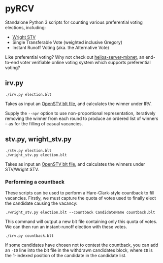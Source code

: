 # pyRCV

Standalone Python 3 scripts for counting various preferential voting elections, including:

* [Wright STV](http://www.aph.gov.au/Parliamentary_Business/Committees/House_of_Representatives_Committees?url=/em/elect07/subs/sub051.1.pdf)
* Single Transferable Vote (weighted inclusive Gregory)
* Instant Runoff Voting (aka. the Alternative Vote)

Like preferential voting? Why not check out [helios-server-mixnet](https://github.com/RunasSudo/helios-server-mixnet), an end-to-end voter verifiable online voting system which supports preferential voting?

## irv.py

    ./irv.py election.blt

Takes as input an [OpenSTV blt file](https://stackoverflow.com/questions/2233695/how-do-i-generate-blt-files-for-openstv-elections-using-c), and calculates the winner under IRV.

Supply the `--npr` option to use non-proportional representation, iteratively removing the winner from each round to produce an ordered list of winners – as for the filling of casual vacancies.

## stv.py, wright_stv.py

    ./stv.py election.blt
    ./wright_stv.py election.blt

Takes as input an [OpenSTV blt file](https://stackoverflow.com/questions/2233695/how-do-i-generate-blt-files-for-openstv-elections-using-c), and calculates the winners under STV/Wright STV.

### Performing a countback
These scripts can be used to perform a Hare-Clark-style countback to fill vacancies. Firstly, we must capture the quota of votes used to finally elect the candidate causing the vacancy:

    ./wright_stv.py election.blt --countback CandidateName countback.blt

This command will output a new blt file containing only this quota of votes. We can then run an instant-runoff election with these votes.

    ./irv.py countback.blt

If some candidates have chosen not to contest the countback, you can add an `-ID` line into the blt file in the withdrawn candidates block, where `ID` is the 1-indexed position of the candidate in the candidate list.
